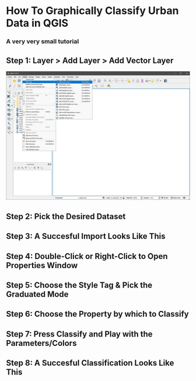 # How To Graphically Classify Urban Data in QGIS
### A very very small tutorial

## Step 1: Layer > Add Layer > Add Vector Layer
![Step 1](https://github.com/GeorgeAdamon/city_of_athens_urban_data/blob/master/how-to/how-to-classify/images/step1_Add_Vector_Layer.JPG)
## Step 2: Pick the Desired Dataset

## Step 3: A Succesful Import Looks Like This

## Step 4: Double-Click or Right-Click to Open Properties Window

## Step 5: Choose the Style Tag & Pick the Graduated Mode

## Step 6: Choose the Property by which to Classify

## Step 7: Press Classify and Play with the Parameters/Colors

## Step 8: A Succesful Classification Looks Like This
